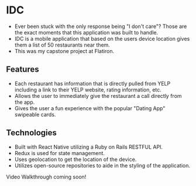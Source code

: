 # IDC

- Ever been stuck with the only response being "I don't care"? Those are the exact moments that this application was built to handle.
- IDC is a mobile application that based on the users device location gives them a list of 50 restaurants near them.
- This was my capstone project at Flatiron.

## Features

- Each restaurant has information that is directly pulled from YELP including a link to their YELP website, rating information, etc.
- Allows the user to immediately give the restaurant a call directly from the app.
- Gives the user a fun experience with the popular "Dating App" swipeable cards.


## Technologies

- Built with React Native utilizing a Ruby on Rails RESTFUL API.
- Redux is used for state management.
- Uses geolocation to get the location of the device.
- Utilizes open-source repositories to aide in the styling of the application.


Video Walkthrough coming soon!
